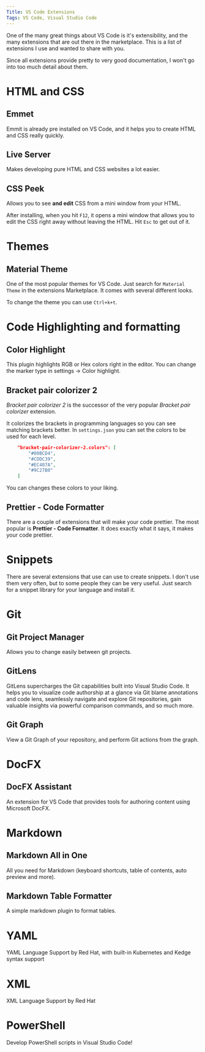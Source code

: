 ```yaml
---
Title: VS Code Extensions
Tags: VS Code, Visual Studio Code
---
```


One of the many great things about VS Code is it's extensibility, and the many extensions that are out there in the marketplace. This is a list of extensions I use and wanted to share with you.

Since all extensions provide pretty to very good documentation, I won't go into too much detail about them. 

# HTML and CSS
## Emmet

Emmit is already pre installed on VS Code, and it helps you to create HTML and CSS really quickly. 

## Live Server

Makes developing pure HTML and CSS websites a lot easier. 

## CSS Peek

Allows you to see __and edit__ CSS from a mini window from your HTML. 

After installing, when you hit `F12`, it opens a mini window that allows you to edit the CSS right away without leaving the HTML. Hit `Esc` to get out of it.

# Themes

## Material Theme

One of the most popular themes for VS Code. Just search for `Material Theme` in the extensions Marketplace. It comes with several different looks.

To change the theme you can use `Ctrl+k+t`.

# Code Highlighting and formatting

## Color Highlight

This plugin highlights RGB or Hex colors right in the editor. You can change the marker type in settings &rarr; Color highlight.

## Bracket pair colorizer 2

_Bracket pair colorizer 2_ is the successor of the very popular _Bracket pair colorizer_ extension.

It colorizes the brackets in programming languages so you can see matching brackets better. In `settings.json` you can set the colors to be used for each level.

```json
    "bracket-pair-colorizer-2.colors": [
        "#00BCD4",
        "#CDDC39",
        "#EC407A",
        "#9C27B0"
    ]
```

You can changes these colors to your liking.

## Prettier - Code Formatter

There are a couple of extensions that will make your code prettier. The most popular is __Prettier - Code Formatter__. It does exactly what it says, it makes your code prettier.

# Snippets

There are several extensions that use can use to create snippets. I don't use them very often, but to some people they can be very useful.
Just search for a snippet library for your language and install it. 

# Git

## Git Project Manager

Allows you to change easily between git projects.

## GitLens

GitLens supercharges the Git capabilities built into Visual Studio Code. It helps you to visualize code authorship at a glance via Git blame annotations and code lens, seamlessly navigate and explore Git repositories, gain valuable insights via powerful comparison commands, and so much more.

## Git Graph

View a Git Graph of your repository, and perform Git actions from the graph.

# DocFX

## DocFX Assistant

An extension for VS Code that provides tools for authoring content using Microsoft DocFX.

# Markdown

## Markdown All in One

All you need for Markdown (keyboard shortcuts, table of contents, auto preview and more).

## Markdown Table Formatter

A simple markdown plugin to format tables.

# YAML

YAML Language Support by Red Hat, with built-in Kubernetes and Kedge syntax support

# XML

XML Language Support by Red Hat

# PowerShell

Develop PowerShell scripts in Visual Studio Code!
